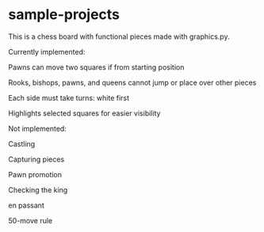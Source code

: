 # sample-projects

This is a chess board with functional pieces made with graphics.py. 

Currently implemented:

Pawns can move two squares if from starting position

Rooks, bishops, pawns, and queens cannot jump or place over other pieces

Each side must take turns: white first

Highlights selected squares for easier visibility


Not implemented:

Castling

Capturing pieces

Pawn promotion

Checking the king

en passant

50-move rule
